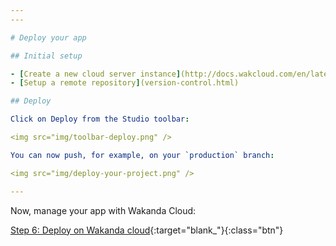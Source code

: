 ```yaml
---
---

# Deploy your app

## Initial setup

- [Create a new cloud server instance](http://docs.wakcloud.com/en/latest/getting_started.html){:class="no-style"}{:target="_blank"}
- [Setup a remote repository](version-control.html)

## Deploy

Click on Deploy from the Studio toolbar:

<img src="img/toolbar-deploy.png" />

You can now push, for example, on your `production` branch:

<img src="img/deploy-your-project.png" />

---
```


Now, manage your app with Wakanda Cloud:

[Step 6: Deploy on Wakanda cloud](http://docs.wakcloud.com/en/latest/application_dashboard.html){:target="blank_"}{:class="btn"}

